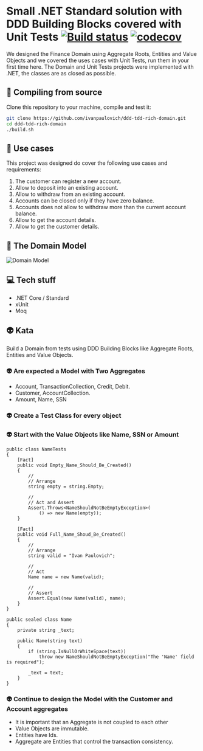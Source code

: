 # Small .NET Standard solution with DDD Building Blocks covered with Unit Tests [![Build status](https://ci.appveyor.com/api/projects/status/ujilt0luhnvpm4to?svg=true)](https://ci.appveyor.com/project/ivanpaulovich/ddd-tdd-rich-domain) [![codecov](https://codecov.io/gh/ivanpaulovich/ddd-tdd-rich-domain/branch/master/graph/badge.svg)](https://codecov.io/gh/ivanpaulovich/ddd-tdd-rich-domain)

We designed the Finance Domain using Aggregate Roots, Entities and Value Objects and we covered the uses cases with Unit Tests, run them in your first time here. The Domain and Unit Tests projects were implemented with .NET, the classes are as closed as possible.

## :gem: Compiling from source

Clone this repository to your machine, compile and test it:

```sh
git clone https://github.com/ivanpaulovich/ddd-tdd-rich-domain.git
cd ddd-tdd-rich-domain
./build.sh
```

## :construction_worker: Use cases

This project was designed do cover the following use cases and requirements:

1. The customer can register a new account.
2. Allow to deposit into an existing account.
3. Allow to withdraw from an existing account.
4. Accounts can be closed only if they have zero balance.
5. Accounts does not allow to withdraw more than the current account balance.
6. Allow to get the account details.
7. Allow to get the customer details.

## :memo: The Domain Model

![Domain Model](https://raw.githubusercontent.com/ivanpaulovich/ddd-tdd-rich-domain/master/docs/ddd-tdd-rich-domain-model.png)

## :computer: Tech stuff

* .NET Core / Standard
* xUnit
* Moq

## :alien: Kata

Build a Domain from tests using DDD Building Blocks like Aggregate Roots, Entities and Value Objects.

### :alien: Are expected a Model with Two Aggregates

* Account, TransactionCollection, Credit, Debit.
* Customer, AccountCollection.
* Amount, Name, SSN

### :alien: Create a Test Class for every object
### :alien: Start with the Value Objects like Name, SSN or Amount

```
public class NameTests
{
    [Fact]
    public void Empty_Name_Should_Be_Created()
    {
        //
        // Arrange
        string empty = string.Empty;

        //
        // Act and Assert
        Assert.Throws<NameShouldNotBeEmptyException>(
            () => new Name(empty));
    }

    [Fact]
    public void Full_Name_Shoud_Be_Created()
    {
        //
        // Arrange
        string valid = "Ivan Paulovich";

        //
        // Act
        Name name = new Name(valid);

        //
        // Assert
        Assert.Equal(new Name(valid), name);
    }
}
```

```
public sealed class Name
{
    private string _text;

    public Name(string text)
    {
        if (string.IsNullOrWhiteSpace(text))
            throw new NameShouldNotBeEmptyException("The 'Name' field is required");

        _text = text;
    }
}
```

### :alien: Continue to design the Model with the Customer and Account aggregates

* It is important that an Aggregate is not coupled to each other
* Value Objects are immutable.
* Entities have Ids.
* Aggregate are Entities that control the transaction consistency.
